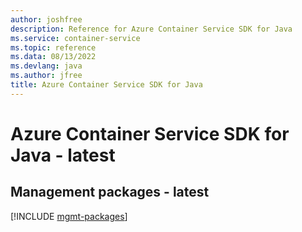 ```yaml
---
author: joshfree
description: Reference for Azure Container Service SDK for Java
ms.service: container-service
ms.topic: reference
ms.data: 08/13/2022
ms.devlang: java
ms.author: jfree
title: Azure Container Service SDK for Java
---
```

# Azure Container Service SDK for Java - latest

## Management packages - latest
[!INCLUDE [mgmt-packages](container-service-mgmt-index.md)]